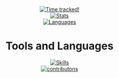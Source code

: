 <div align="center">
  <a href="https://github.com/thekushdhingra/">
    <img src="https://github-readme-stats.hackclub.dev/api/wakatime?username=964&api_domain=hackatime.hackclub.com&&custom_title=Hackatime+Stats&layout=compact&cache_seconds=0&langs_count=8&theme=transparent" alt="Time tracked!" />
  </a>
</div>
<div align="center">
  <a href="https://github.com/thekushdhingra">
    <img src="https://github-readme-stats.vercel.app/api?username=thekushdhingra&theme=catppuccin_mocha&show_icons=true&hide_border=true" alt="Stats" />
  </a>
</div>
<div align="center">
  <a href="https://github.com/thekushdhingra">
    <img src="https://github-readme-stats.vercel.app/api/top-langs/?username=thekushdhingra&theme=catppuccin_mocha&show_icons=true&layout=donut&hide_border=true"     alt="Languages"/>
  </a>
</div>
<div align="center">
  <h1>Tools and Languages</h1>
  <a href="https://github.com/thekushdhingra">
    <img src="https://skillicons.dev/icons?i=python,flask,selenium,html,css,javascript,ts,bash,react,nodejs,express,nextjs,git,github,postgresql,sqlite,figma,vscode,pycharm,vite,bootstrap,tailwind,npm,firebase,godot&theme=light&perline=5" alt="Skills" />
  </a>
</div>
<div align="center">
    <a href="https://github.com/thekushdhingra">
        <img src="https://raw.githubusercontent.com/thekushdhingra/thekushdhingra/refs/heads/output/snake.svg" alt="contributons" />
    </a>
</div>

